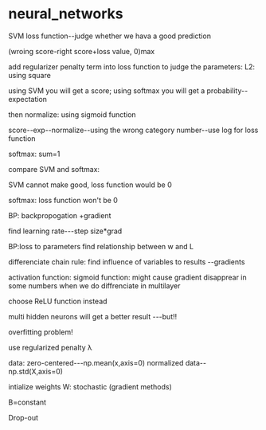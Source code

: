 # neural_networks
SVM loss function--judge whether we hava a good prediction

(wroing score-right score+loss value, 0)max

add regularizer penalty term into loss function to judge the parameters: L2: using square

using SVM you will get a score; using softmax you will get a probability--expectation

then normalize: using sigmoid function

score--exp--normalize--using the wrong category number--use log for loss function

softmax: sum=1

compare SVM and softmax:

SVM cannot make good, loss function would be 0

softmax: loss function won't be 0

BP: backpropogation  +gradient

find learning rate---step size*grad

BP:loss to parameters    find relationship between w and L

differenciate chain rule: find influence of variables to results   --gradients

activation function: sigmoid function: might cause gradient disapprear in some numbers when we do diffrenciate in multilayer

choose ReLU function instead

multi hidden neurons will get a better result ---but!!

overfitting problem! 

use regularized penalty λ

data: zero-centered---np.mean(x,axis=0)   normalized data--np.std(X,axis=0)  

intialize weights W: stochastic (gradient methods)
 
B=constant

Drop-out

